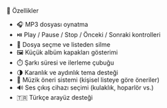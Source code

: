 🚀 Özellikler

- 🎧 MP3 dosyası oynatma
- ⏯️ Play / Pause / Stop / Önceki / Sonraki kontrolleri
- 📁 Dosya seçme ve listeden silme
- 🖼️ Küçük albüm kapakları gösterimi
- ⏱️ Şarkı süresi ve ilerleme çubuğu
- 🌗 Karanlık ve aydınlık tema desteği
- 🎯 Müzik öneri sistemi (kişisel listeye göre öneriler)
- 🔊 Ses çıkış cihazı seçimi (kulaklık, hoparlör vs.)
- 🇹🇷 Türkçe arayüz desteği
